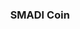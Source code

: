 <div align="center" style="border-radius:10px;>
<a> <img width=200px height=200px src="SMADIcoin.jpeg" alt="logo"></a>
</div>

<h3 align="center">SMADI Coin</h3>


